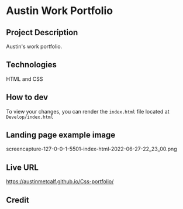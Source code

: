 # Austin Work Portfolio

## Project Description
Austin's work portfolio.  

## Technologies
HTML and CSS

## How to dev
To view your changes, you can render the `index.html` file located at ``Develop/index.html``

## Landing page example image
screencapture-127-0-0-1-5501-index-html-2022-06-27-22_23_00.png

## Live URL
https://austinmetcalf.github.io/Css-portfolio/
## Credit





